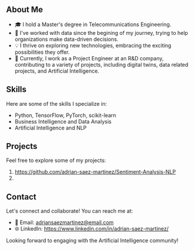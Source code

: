 ## About Me

- 🎓 I hold a Master's degree in Telecommunications Engineering.
- 👔 I've worked with data since the begining of my journey, trying to help organizations make data-driven decisions.
- 💡 I thrive on exploring new technologies, embracing the exciting possibilities they offer.
- 💼 Currently, I work as a Project Engineer at an R&D company, contributing to a variety of projects, including digital twins, data related projects, and Artificial Intelligence.

## Skills

Here are some of the skills I specialize in:

- Python, TensorFlow, PyTorch, scikit-learn
- Business Intelligence and Data Analysis
- Artificial Intelligence and NLP

## Projects

Feel free to explore some of my projects:

1. https://github.com/adrian-saez-martinez/Sentiment-Analysis-NLP
2. 

## Contact

Let's connect and collaborate! You can reach me at:

- 📧 Email: adriansaezmartinez@email.com
- 🌐 LinkedIn: https://www.linkedin.com/in/adrian-saez-martinez/

Looking forward to engaging with the Artificial Intelligence community!

